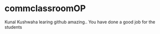 # commclassroomOP

Kunal Kushwaha learing github amazing..
You have done a good job for the students